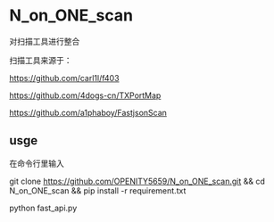 # N_on_ONE_scan
对扫描工具进行整合

扫描工具来源于：

https://github.com/carl1l/f403


https://github.com/4dogs-cn/TXPortMap


https://github.com/a1phaboy/FastjsonScan



## usge
在命令行里输入


git clone https://github.com/OPENITY5659/N_on_ONE_scan.git && cd N_on_ONE_scan && pip install -r requirement.txt



python fast_api.py
